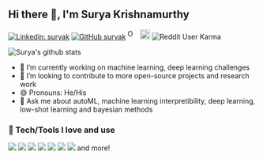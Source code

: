 ## Hi there 👋, I'm Surya Krishnamurthy

[![Linkedin: suryak](https://img.shields.io/badge/-suryak-blue?style=flat-square&logo=Linkedin&logoColor=white&link=https://www.linkedin.com/in/surya-krishnamurthy/)](https://www.linkedin.com/in/surya-krishnamurthy/)
[![GitHub suryak](https://img.shields.io/github/followers/SuryaThiru?label=follow&style=social)](https://github.com/SuryaThiru)
<a itemprop="sameAs" content="https://orcid.org/0000-0002-6876-570X" href="https://orcid.org/0000-0002-6876-570X" target="orcid.widget" rel="me noopener noreferrer" style="vertical-align:top;"><img src="https://orcid.org/sites/default/files/images/orcid_24x24.png" style="width:1em;margin-right:.5em;" height=20 alt="ORCID iD icon"></a>
<a href="https://medium.com/@surya.thiru001" target="_blank"><img src="https://miro.medium.com/fit/c/56/56/1*6_fgYnisCa9V21mymySIvA.png" width=20 height=20></a>
![Reddit User Karma](https://img.shields.io/reddit/user-karma/combined/surya-k?label=surya-k&style=social)

![Surya's github stats](https://github-readme-stats.vercel.app/api?username=SuryaThiru&show_icons=true&theme=dracula&count_private=true)

<!--
**SuryaThiru/SuryaThiru** is a ✨ _special_ ✨ repository because its `README.md` (this file) appears on your GitHub profile.

Here are some ideas to get you started:

- 🔭 I’m currently working on ...
- 🌱 I’m currently learning ...
- 👯 I’m looking to collaborate on ...
- 🤔 I’m looking for help with ...
- 💬 Ask me about ...
- 📫 How to reach me: ...
- 😄 Pronouns: ...
- ⚡ Fun fact: ...
-->

- 🔭 I’m currently working on machine learning, deep learning challenges
- 👯 I’m looking to contribute to more open-source projects and research work
- 😄 Pronouns: He/His
- 💬 Ask me about autoML, machine learning interpretibility, deep learning, low-shot learning and bayesian methods

### :wrench: Tech/Tools I love and use
![](https://img.shields.io/badge/Code-Python-informational?style=flat&logo=python&logoColor=white&color=#3776AB) ![](https://img.shields.io/badge/Code-R-informational?style=flat&logo=r&logoColor=white&color=276DC3)  ![](https://img.shields.io/badge/Tool-PyTorch-informational?style=flat&logo=pytorch&logoColor=white&color=EE4C2C) ![](https://img.shields.io/badge/Tool-Docker-informational?style=flat&logo=docker&logoColor=white&color=2496ED)  ![](https://img.shields.io/badge/OS-Arch-informational?style=flat&logo=arch-linux&logoColor=white&color=1793D1) ![](https://img.shields.io/badge/Editor-Vim-informational?style=flat&logo=vim&logoColor=white&color=019733) ![](https://img.shields.io/badge/IDE-RStudio-informational?style=flat&logo=rstudio&logoColor=white&color=75AADB)  and more!
